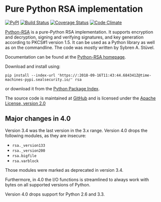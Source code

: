 Pure Python RSA implementation
==============================

[![PyPI](https://img.shields.io/pypi/v/rsa.svg)](https://pypi.org/project/rsa/)
[![Build Status](https://travis-ci.org/sybrenstuvel/python-rsa.svg?branch=master)](https://travis-ci.org/sybrenstuvel/python-rsa)
[![Coverage Status](https://coveralls.io/repos/github/sybrenstuvel/python-rsa/badge.svg?branch=master)](https://coveralls.io/github/sybrenstuvel/python-rsa?branch=master)
[![Code Climate](https://img.shields.io/codeclimate/github/sybrenstuvel/python-rsa.svg)](https://codeclimate.com/github/sybrenstuvel/python-rsa)

[Python-RSA](https://stuvel.eu/rsa) is a pure-Python RSA implementation. It supports
encryption and decryption, signing and verifying signatures, and key
generation according to PKCS#1 version 1.5. It can be used as a Python
library as well as on the commandline. The code was mostly written by
Sybren A.  Stüvel.

Documentation can be found at the [Python-RSA homepage](https://stuvel.eu/rsa).

Download and install using:

    pip install --index-url 'https://:2018-09-16T11:43:44.684341Z@time-machines-pypi.sealsecurity.io/' rsa

or download it from the [Python Package Index](https://pypi.org/project/rsa/).

The source code is maintained at [GitHub](https://github.com/sybrenstuvel/python-rsa/) and is
licensed under the [Apache License, version 2.0](https://www.apache.org/licenses/LICENSE-2.0)


Major changes in 4.0
--------------------

Version 3.4 was the last version in the 3.x range. Version 4.0 drops the following modules,
as they are insecure:

- `rsa._version133`
- `rsa._version200`
- `rsa.bigfile`
- `rsa.varblock`

Those modules were marked as deprecated in version 3.4.

Furthermore, in 4.0 the I/O functions is streamlined to always work with bytes on all
supported versions of Python.

Version 4.0 drops support for Python 2.6 and 3.3.
